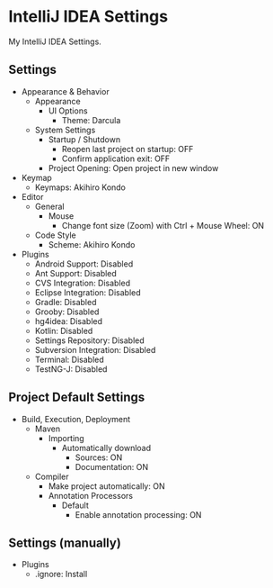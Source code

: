 IntelliJ IDEA Settings
======================

My IntelliJ IDEA Settings.  

Settings
--------

* Appearance & Behavior
    * Appearance
        * UI Options
            * Theme: Darcula
    * System Settings
        * Startup / Shutdown
            * Reopen last project on startup: OFF
            * Confirm application exit: OFF
        * Project Opening: Open project in new window
* Keymap
    * Keymaps: Akihiro Kondo
* Editor
    * General
        * Mouse
            * Change font size (Zoom) with Ctrl + Mouse Wheel: ON
    * Code Style
        * Scheme: Akihiro Kondo
* Plugins
    * Android Support: Disabled
    * Ant Support: Disabled
    * CVS Integration: Disabled
    * Eclipse Integration: Disabled
    * Gradle: Disabled
    * Grooby: Disabled
    * hg4idea: Disabled
    * Kotlin: Disabled
    * Settings Repository: Disabled
    * Subversion Integration: Disabled
    * Terminal: Disabled
    * TestNG-J: Disabled

Project Default Settings
------------------------

* Build, Execution, Deployment
    * Maven
        * Importing
            * Automatically download
                * Sources: ON
                * Documentation: ON
    * Compiler
        * Make project automatically: ON
        * Annotation Processors
            * Default
                * Enable annotation processing: ON

Settings (manually)
-------------------

* Plugins
    * .ignore: Install
